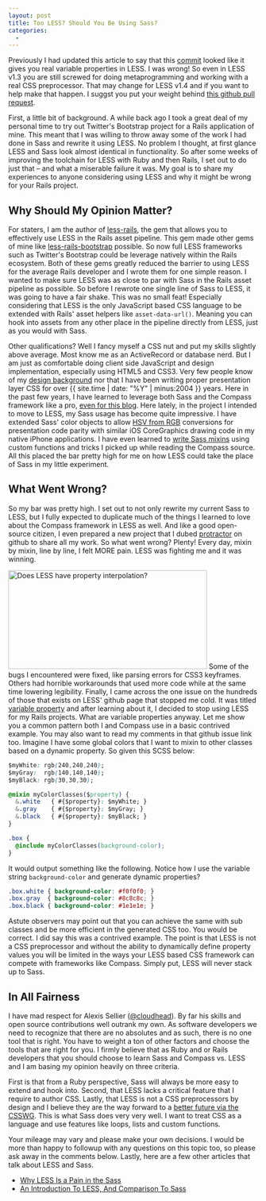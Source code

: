 ```yaml
---
layout: post
title: Too LESS? Should You Be Using Sass?
categories: 
  - 
---
```


<aside class="flash_warn">
  Previously I had updated this article to say that this <a href="http://github.com/cloudhead/less.js/commit/93b23d2c24936d5bd829ba1f725ef442e9475747">commit</a> looked like it gives you real variable properties in LESS. I was wrong! So even in LESS v1.3 you are still screwed for doing metaprogramming and working with a real CSS preprocessor. That may change for LESS v1.4 and if you want to help make that happen. I suggst you put your weight behind <a href="https://github.com/cloudhead/less.js/pull/698">this github pull request</a>.
</aside>


<p>
  First, a little bit of background. A while back ago I took a great deal of my personal time to try out Twitter's Bootstrap project for a Rails application of mine. This meant that I was willing to throw away some of the work I had done in Sass and rewrite it using LESS. No problem I thought, at first glance LESS and Sass look almost identical in functionality. So after some weeks of improving the toolchain for LESS with Ruby and then Rails, I set out to do just that &ndash; and what a miserable failure it was. My goal is to share my experiences to anyone considering using LESS and why it might be wrong for your Rails project.
</p>


<h2>Why Should My Opinion Matter?</h2>

<p>
  For staters, I am the author of <a href="http://github.com/metaskills/less-rails">less-rails</a>, the gem that allows you to effectively use LESS in the Rails asset pipeline. This gem made other gems of mine like <a href="http://github.com/metaskills/less-rails-bootstrap">less-rails-bootstrap</a> possible. So now full LESS frameworks such as Twitter's Bootstrap could be leverage natively within the Rails ecosystem. Both of these gems greatly reduced the barrier to using LESS for the average Rails developer and I wrote them for one simple reason. I wanted to make sure LESS was as close to par with Sass in the Rails asset pipeline as possible. So before I rewrote one single line of Sass to LESS, it was going to have a fair shake. This was no small feat! Especially considering that LESS is the only JavaScript based CSS language to be extended with Rails' asset helpers like <code>asset-data-url()</code>. Meaning you can hook into assets from any other place in the pipeline directly from LESS, just as you would with Sass.
</p>


<p>
  Other qualifications? Well I fancy myself a CSS nut and put my skills slightly above average. Most know me as an ActiveRecord or database nerd. But I am just as comfortable doing client side JavaScript and design implementation, especially using HTML5 and CSS3. Very few people know of my <a href="/2011/09/11/revisiting-my-design-past/">design background</a> nor that I have been writing proper presentation layer CSS for over {{ site.time | date: "%Y" | minus:2004 }} years. Here in the past few years, I have learned to leverage both Sass and the Compass framework like a pro, <a href="/2010/12/27/let-it-go-moving-from-mephisto-to-jekyll/">even for this blog</a>. Here lately, in the project I intended to move to LESS, my Sass usage has become quite impressive. I have extended Sass' color objects to allow <a href="http://gist.github.com/1932866">HSV from RGB</a> conversions for presentation code parity with similar iOS CoreGraphics drawing code in my native iPhone applications. I have even learned to <a href="http://gist.github.com/1932882">write Sass mixins</a> using custom functions and tricks I picked up while reading the Compass source. All this placed the bar pretty high for me on how LESS could take the place of Sass in my little experiment.
</p>


<h2>What Went Wrong?</h2>

<p>
  So my bar was pretty high. I set out to not only rewrite my current Sass to LESS, but I fully expected to duplicate much of the things I learned to love about the Compass framework in LESS as well. And like a good open-source citizen, I even prepared a new project that I dubed <a href="http://github.com/metaskills/protractor">protractor</a> on github to share all my work. So what went wrong? Plenty! Every day, mixin by mixin, line by line, I felt MORE pain. LESS was fighting me and it was winning. 
</p>

<p>
  <span class="photofancy floatr ml20"><img src="/assets/less_variable_property.png" alt="Does LESS have property interpolation?" width="400" height="199" /></span>
  Some of the bugs I encountered were fixed, like parsing errors for CSS3 keyframes. Others had horrible workarounds that used more code while at the same time lowering legibility. Finally, I came across the one issue on the hundreds of those that exists on LESS' github page that stopped me cold. It was titled <a href="http://github.com/cloudhead/less.js/issues/36">variable property</a> and after learning about it, I decided to stop using LESS for my Rails projects. What are variable properties anyway. Let me show you a common pattern both I and Compass use in a basic contrived example. You may also want to read my comments in that github issue link too. Imagine I have some global colors that I want to mixin to other classes based on a dynamic property. So given this SCSS below:
</p>

~~~css
$myWhite: rgb(240,240,240);
$myGray:  rgb(140,140,140);
$myBlack: rgb(30,30,30);

@mixin myColorClasses($property) {
  &.white   { #{$property}: $myWhite; }
  &.gray    { #{$property}: $myGray; }
  &.black   { #{$property}: $myBlack; }
}

.box {
  @include myColorClasses(background-color);
}
~~~

<p>
  It would output something like the following. Notice how I use the variable string <code>background-color</code> and generate dynamic properties?
</p>

~~~css
.box.white { background-color: #f0f0f0; }
.box.gray  { background-color: #8c8c8c; }
.box.black { background-color: #1e1e1e; }
~~~

<p>
  Astute observers may point out that you can achieve the same with sub classes and be more efficient in the generated CSS too. You would be correct. I did say this was a contrived example. The point is that LESS is not a CSS preprocessor and without the ability to dynamically define property values you will be limited in the ways your LESS based CSS framework can compete with frameworks like Compass. Simply put, LESS will never stack up to Sass.
</p>


<h2>In All Fairness</h2>

<p>
  I have mad respect for Alexis Sellier (<a href="https://twitter.com/#!/cloudhead">@cloudhead</a>). By far his skills and open source contributions well outrank my own. As software developers we need to recognize that there are no absolutes and as such, there is no one tool that is right. You have to weight a ton of other factors and choose the tools that are right for you. I firmly believe that as Ruby and or Rails developers that you should choose to learn Sass and Compass vs. LESS and I am basing my opinion heavily on three criteria.
</p>

<p>
  First is that from a Ruby perspective, Sass will always be more easy to extend and hook into. Second, that LESS lacks a critical feature that I require to author CSS. Lastly, that LESS is not a CSS preprocessors by design and I believe they are the way forward to a <a href="https://twitter.com/#!/chriseppstein/status/171697822012416000">better future via the CSSWG</a>. This is what Sass does very very well. I want to treat CSS as a language and use features like loops, lists and custom functions.
</p>

<p>
   Your mileage may vary and please make your own decisions. I would be more than happy to followup with any questions on this topic too, so please ask away in the comments below. Lastly, here are a few other articles that talk about LESS and Sass.
</p>

<ul>
  <li><a href="http://nittygrittyjs.com/blog/why-less-is-a-pain-in-the-sass/">Why LESS Is a Pain in the Sass</a></li>
  <li><a href="http://coding.smashingmagazine.com/2011/09/09/an-introduction-to-less-and-comparison-to-sass/">An Introduction To LESS, And Comparison To Sass</a></li>
</ul>




